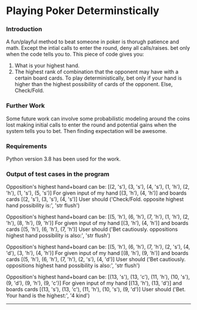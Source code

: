 Playing Poker Determinstically
====================

### Introduction

A fun/playful method to beat someone in poker is thorugh patience and math. Except the intial calls to enter the round, deny all calls/raises. bet only when the code tells you to. This piece of code gives you:
1.	What is your highest hand.
2.	The highest rank of combination that the opponent may have with a certain board cards. To play deterministically, bet only if your hand is higher than the highest possibility of cards of the opponent. Else, Check/Fold.



### Further Work

Some future work can involve some probabilistic modeling around the coins lost making initial calls to enter the round and potential gains when the system tells you to bet. Then finding expectation will be awesome.


### Requirements

Python version 3.8 has been used for the work.

            
### Output of test cases in the program

Opposition's highest hand+board can be: [(2, 's'), (3, 's'), (4, 's'), (1, 'h'), (2, 'h'), (1, 's'), (5, 's')]
For given input of my hand [(3, 'h'), (4, 'h')] and boards cards [(2, 's'), (3, 's'), (4, 's')] User should ('Check/Fold. opposite highest hand possibility is:', 'str flush')

Opposition's highest hand+board can be: [(5, 'h'), (6, 'h'), (7, 'h'), (1, 'h'), (2, 'h'), (8, 'h'), (9, 'h')]
For given input of my hand [(3, 'h'), (4, 'h')] and boards cards [(5, 'h'), (6, 'h'), (7, 'h')] User should ('Bet cautiously. oppositions highest hand possibility is also:', 'str flush')

Opposition's highest hand+board can be: [(5, 'h'), (6, 'h'), (7, 'h'), (2, 's'), (4, 'd'), (3, 'h'), (4, 'h')]
For given input of my hand [(8, 'h'), (9, 'h')] and boards cards [(5, 'h'), (6, 'h'), (7, 'h'), (2, 's'), (4, 'd')] User should ('Bet cautiously. oppositions highest hand possibility is also:', 'str flush')

Opposition's highest hand+board can be: [(13, 's'), (13, 'c'), (11, 'h'), (10, 's'), (9, 'd'), (9, 'h'), (9, 'c')]
For given input of my hand [(13, 'h'), (13, 'd')] and boards cards [(13, 's'), (13, 'c'), (11, 'h'), (10, 's'), (9, 'd')] User should ('Bet. Your hand is the highest:', '4 kind')




----------------------------------